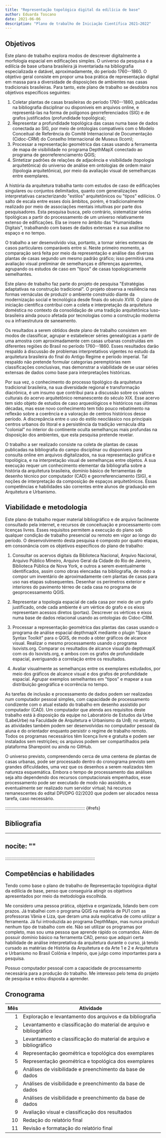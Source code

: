 ```yaml
---
title: "Representação topológica digital da edilícia de base"
author: Eduarda Toscano
date: 2021-06-06
description: "Plano de trabalho de Iniciação Científica 2021–2022"
---
```


## Objetivos ##

Este plano de trabalho explora modos de descrever digitalmente a
morfologia espacial em edificações simples. O universo da pesquisa é a
edilícia de base urbana brasileira já inventariada na bibliografia
especializada e datável, aproximadamente, do período 1760--1860. O
objetivo geral consiste em propor uma boa prática de representação
digital em massa para a diversidade de disposições de ambientes nas
casas tradicionais brasileiras. Para tanto, este plano de trabalho se
desdobra nos objetivos específicos seguintes:

1. Coletar plantas de casas brasileiras do período 1760--1860,
   publicadas na bibliografia disciplinar ou disponíveis em arquivos
   online, e representá-las na forma de polígonos georreferenciados
   (SIG) e de grafos justificados (profundidade topológica); 
2. Representar a profundidade topológica das casas numa base de dados
   conectada ao SIG, por meio de ontologias compatíveis com o Modelo
   Conceitual de Referência do Comitê Internacional de Documentação
   (Cidoc-CRM) do Conselho Internacional de Museus (Icom);
3. Processar a representação geométrica das casas usando a ferramenta de
   mapa de visibilidade no programa DepthMapX conectado ao programa de
   georreferenciamento QGIS;
4. Sintetizar padrões de relações de adjacência e visibilidade
   (topologia arquitetônica) do universo de análise em ontologias de
   ordem maior (tipologia arquitetônica), por meio da avaliação visual
   de semelhanças entre exemplares.

A história da arquitetura trabalha tanto com estudos de caso de
edificações singulares ou conjuntos delimitados, quanto com
generalizações interpretativas caracterizando "estilos" arquitetônicos
ou "tipos" edilícios. O salto de escala entre esses dois âmbitos, porém,
é tradicionalmente realizado por meio de associações mentais intuitivas
por parte dos pesquisadores. Esta pesquisa busca, pelo contrário,
sistematizar séries tipológicas a partir do processamento de um universo
relativamente extenso de edificações. Ela se insere no âmbito das
"Humanidades Digitais", trabalhando com bases de dados extensas e a sua
análise no espaço e no tempo.

O trabalho a ser desenvolvido visa, portanto, a tornar séries extensas
de casos particulares comparáveis entre si. Neste primeiro momento, a
comparação será feita por meio da representação e análise das diversas
plantas de casas segundo um mesmo padrão gráfico; isso permitirá uma
avaliação visual preliminar de semelhanças e diferenças aparentes,
agrupando os estudos de caso em "tipos" de casas topologicamente
semelhantes.

Este plano de trabalho faz parte do projeto de pesquisa "Estratégias
adaptativas na construção tradicional". O projeto observa a resiliência
nas formas vernáculas de produzir o ambiente construído diante da
modernização social e tecnológica desde finais do século XVIII. O plano
de iniciação científica contribui com a coleta e interpretação da
arquitetura doméstica no contexto da consolidação de uma tradição
arquitetônica luso-brasileira ainda pouco afetada por tecnologias como a
construção moderna ou a infraestrutura de saneamento.

Os resultados a serem obtidos deste plano de trabalho consistem em modos
de classificar, agrupar e estabelecer séries genealógicas a partir de
uma amostra com aproximadamente cem casas urbanas construídas em
diferentes regiões do Brasil no período 1760--1860. Esses resultados
darão respaldo à discussão de problemas interpretativos vigentes no
estudo da arquitetura brasileira do final do Antigo Regime e período
imperial. Tal respaldo não pretende formular categorias peremptórias nem
classificações conclusivas, mas demonstrar a viabilidade de se usar
séries extensas de dados como base para interpretações históricas.

Por sua vez, o conhecimento do processo tipológico da arquitetura
tradicional brasileira, na sua diversidade regional e transformação
diacrônica, é um insumo que contribui para a discussão sobre os valores
culturais do acervo arquitetônico remanescente do século XIX. Esse
acervo tem sido objeto de estudos de caso arqueológicos e históricos nas
últimas décadas, mas esse novo conhecimento tem tido pouco rebatimento
na reflexão sobre a coerência e a valoração de centros históricos desse
período. A discrepância entre o uso do estilo neoclássico nos principais
centros urbanos do litoral e a persistência da tradição vernácula dita
"colonial" no interior do continente oculta semelhanças mais profundas
na disposição dos ambientes, que esta pesquisa pretende revelar.

O trabalho a ser realizado consiste na coleta de plantas de casas
publicadas na bibliografia do campo disciplinar ou disponíveis para
consulta online em arquivos digitalizados, na sua representação gráfica
e topológica, e na interpretação visual de semelhanças entre objetos. A
sua execução requer um conhecimento elementar da bibliografia sobre a
história da arquitetura brasileira, domínio básico de ferramentas de
desenho técnico por computador (CAD) e georreferenciamento (SIG), e
noções de interpretação da composição de espaços arquitetônicos. Essas
competências e habilidades são correntes entre alunos de graduação em
Arquitetura e Urbanismo.

## Viabilidade e metodologia ##

Este plano de trabalho requer material bibliográfico e de arquivo
facilmente consultado pela internet, e recursos de conceituação e
processamento com licenças livres. Esses requisitos permitem a execução
do plano sob qualquer condição de trabalho presencial ou remoto em vigor
ao longo do período. O desenvolvimento desta pesquisa é composto por
quatro etapas, em consonância com os objetivos específicos do plano de
trabalho:

1. Consultar os acervos digitais da Biblioteca Nacional, Arquivo
   Nacional, Arquivo Público Mineiro, Arquivo Geral da Cidade do Rio de
   Janeiro, Biblioteca Pública de Nova York, e outros a serem
   eventualmente identificados, assim como obras elencadas na
   bibliografia, de modo a compor um inventário de aproximadamente cem
   plantas de casas para uso nas etapas subsequentes. Desenhar os
   perímetros exterior e interiores do pavimento térreo de cada casa no
   programa de geoprocessamento QGIS.

2. Representar a topologia espacial de cada casa por meio de um grafo
   justificado, onde cada ambiente é um vértice do grafo e os eixos
   representam acessos diretos (portas). Descrever os vértices e eixos
   numa base de dados relacional usando as ontologias do Cidoc-CRM.

3. Processar a representação geométrica das plantas das casas usando o
   programa de análise espacial depthmapX mediante o plugin "Space
   Syntax Toolkit" para o QGIS, de modo a obter gráficos de alcance
   visual. Realizar o mesmo processamento usando o programa
   Isovists.org. Comparar os resultados de alcance visual do
   depthmapX com os do Isovists.org, e ambos com os grafos de
   profundidade espacial, averiguando a correlação entre os resultados.

4. Avaliar visualmente as semelhanças entre os exemplares estudados, por
   meio dos gráficos de alcance visual e dos grafos de profundidade
   espacial. Agrupar exemplos semelhantes em "tipos" e mapear a sua
   distribuição geográfica e ocorrência no tempo.

As tarefas de inclusão e processamento de dados podem ser realizadas num
computador pessoal simples, com capacidade de processamento condizente
com o atual estado do trabalho em desenho assistido por computador
(CAD). Um computador que atenda aos requisitos deste trabalho está à
disposição da equipe no Laboratório de Estudos da Urbe (LabeUrbe) na
Faculdade de Arquitetura e Urbanismo da UnB; no entanto, as atividades
também podem ser desenvolvidas no computador pessoal da aluna e do
orientador enquanto persistir o regime de trabalho remoto. Todos os
programas necessários têm licença livre e gratuita e podem ser
instalados sem restrições; os arquivos podem ser compartilhados pela
plataforma Sharepoint ou ainda no GitHub.

O universo previsto, compreendendo cerca de uma centena de plantas de
casas urbanas, pode ser processado dentro do cronograma previsto sem
grandes dificuldades, uma vez que os desenhos a serem realizados têm
natureza esquemática. Embora o tempo de processamento das análises seja
alto dependendo dos recursos computacionais empenhados, esse
processamento pode ser executado de modo não assistido, e eventualmente
ser realizado num servidor virtual; há recursos remanescentes do edital
DPI/DPG 02/2020 que podem ser alocados nessa tarefa, caso necessário.

:::::::::::::::::::::::::::::::::::::::::::::::::::::::::::::::: {#refs}

## Bibliografia ##

---
nocite: ""
---
::::::::::::::::::::::::::::::::::::::::::::::::::::::::::::::::::::::::


## Competências e habilidades ##

Tendo como base o plano de trabalho de Representação topológica digital
da edilícia de base, penso que conseguiria atingir os objetivos
apresentados por meio da metodologia escolhida.

Me considero uma pessoa prática, objetiva e organizada, lidando bem com
prazos. Já trabalhei com o programa QGIS na matéria de PU1 com as
professoras Vânia e Liza, que deram uma aula explicativa de como
utilizar a ferramenta. Já fui introduzida ao programa DepthMapx, mas
nunca produzi nenhum tipo de trabalho com ele. Não sei utilizar os
programas por completo, mas sou uma pessoa que aprende rápido os
comandos. Além de possuir domínio básico na ferramenta CAD, penso que
adquiri certa habilidade de análise interpretativa da arquitetura
durante o curso, já tendo cursado as matérias de História da Arquitetura
e da Arte 1 e 2 e Arquitetura e Urbanismo no Brasil Colônia e Império,
que julgo como importantes para a pesquisa.

Possuo computador pessoal com a capacidade de processamento necessária
para a produção do trabalho. Me interesso pelo tema do projeto de
pesquisa e estou disposta a aprender.


## Cronograma ##

| Mês | Atividade                                                           |
|----:|---------------------------------------------------------------------|
|   1 | Exploração e levantamento dos arquivos e da bibliografia            |
|   2 | Levantamento e classificação do material de arquivo e bibliográfico |
|   3 | Levantamento e classificação do material de arquivo e bibliográfico |
|   4 | Representação geométrica e topológica dos exemplares                |
|   5 | Representação geométrica e topológica dos exemplares                |
|   6 | Análises de visibilidade e preenchimento da base de dados           |
|   7 | Análises de visibilidade e preenchimento da base de dados           |
|   8 | Análises de visibilidade e preenchimento da base de dados           |
|   9 | Avaliação visual e classificação dos resultados                     |
|  10 | Redação do relatório final                                          |
|  11 | Revisão e formatação do relatório final                             |

